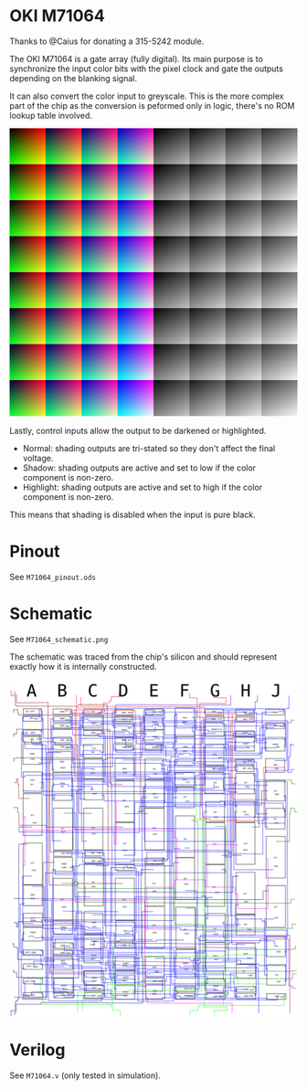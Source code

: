 # OKI M71064

Thanks to @Caius for donating a 315-5242 module.

The OKI M71064 is a gate array (fully digital). Its main purpose is to synchronize the input color bits with the pixel clock and gate the outputs depending on the blanking signal.

It can also convert the color input to greyscale. This is the more complex part of the chip as the conversion is peformed only in logic, there's no ROM lookup table involved.

![M71064 greyscale mode](greyscale.png)

Lastly, control inputs allow the output to be darkened or highlighted.

* Normal: shading outputs are tri-stated so they don't affect the final voltage.
* Shadow: shading outputs are active and set to low if the color component is non-zero.
* Highlight: shading outputs are active and set to high if the color component is non-zero.

This means that shading is disabled when the input is pure black.

# Pinout

See `M71064_pinout.ods`

# Schematic

See `M71064_schematic.png`

The schematic was traced from the chip's silicon and should represent exactly how it is internally constructed.

![M71064 internal routing](routing.png)

# Verilog

See `M71064.v` (only tested in simulation).
